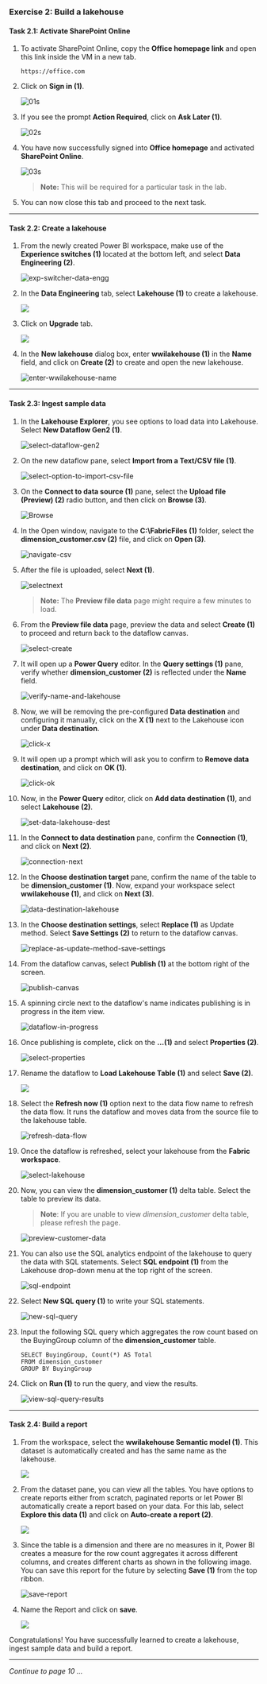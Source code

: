 ### Exercise 2: Build a lakehouse

#### Task 2.1: Activate SharePoint Online

1. To activate SharePoint Online, copy the **Office homepage link** and open this link inside the VM in a new tab.

   ```
   https://office.com
   ```

2. Click on **Sign in (1)**.

   ![01s](https://github.com/CloudLabsAI-Azure/MIDP-Lab-With-Microsoft-Fabric/blob/dev/media/09/01s.png?raw=true)

3. If you see the prompt **Action Required**, click on **Ask Later (1)**.

   ![02s](https://github.com/CloudLabsAI-Azure/MIDP-Lab-With-Microsoft-Fabric/blob/dev/media/09/02s.png?raw=true)

4. You have now successfully signed into **Office homepage** and activated **SharePoint Online**.

   ![03s](https://github.com/CloudLabsAI-Azure/MIDP-Lab-With-Microsoft-Fabric/blob/dev/media/09/03s.png?raw=true)

   >**Note:** This will be required for a particular task in the lab.

5. You can now close this tab and proceed to the next task.

----

#### Task 2.2: Create a lakehouse

1. From the newly created Power BI workspace, make use of the **Experience switches (1)** located at the bottom left, and select **Data Engineering (2)**.

   ![exp-switcher-data-engg](https://github.com/CloudLabsAI-Azure/MIDP-Lab-With-Microsoft-Fabric/blob/dev/media/09/01.png?raw=true)

2. In the **Data Engineering** tab, select **Lakehouse (1)** to create a lakehouse.

   ![](../media/Fabric7.png)

3. Click on **Upgrade** tab.

   ![](../media/lakehouse-exercise2-upgrade.png) 

4. In the **New lakehouse** dialog box, enter **wwilakehouse (1)** in the **Name** field, and click on **Create (2)** to create and open the new lakehouse.

   ![enter-wwilakehouse-name](https://github.com/CloudLabsAI-Azure/MIDP-Lab-With-Microsoft-Fabric/blob/dev/media/09/03.png?raw=true)

----

#### Task 2.3: Ingest sample data

1. In the **Lakehouse Explorer**, you see options to load data into Lakehouse. Select **New Dataflow Gen2 (1)**.

   ![select-dataflow-gen2](https://github.com/CloudLabsAI-Azure/MIDP-Lab-With-Microsoft-Fabric/blob/dev/media/09/04.png?raw=true)

2. On the new dataflow pane, select **Import from a Text/CSV file (1)**.

   ![select-option-to-import-csv-file](https://github.com/CloudLabsAI-Azure/MIDP-Lab-With-Microsoft-Fabric/blob/dev/media/09/05.png?raw=true)

3. On the **Connect to data source (1)** pane, select the **Upload file (Preview) (2)** radio button, and then click on **Browse (3)**.

   ![Browse](https://github.com/CloudLabsAI-Azure/MIDP-Lab-With-Microsoft-Fabric/blob/dev/media/09/06.png?raw=true)

4. In the Open window, navigate to the **C:\FabricFiles (1)** folder, select the **dimension_customer.csv (2)** file, and click on **Open (3)**.

   ![navigate-csv](../media/09/07.png)  

5. After the file is uploaded, select **Next (1)**.

   ![selectnext](https://github.com/CloudLabsAI-Azure/MIDP-Lab-With-Microsoft-Fabric/blob/dev/media/09/08.png?raw=true)

   >**Note:** The **Preview file data** page might require a few minutes to load.

6. From the **Preview file data** page, preview the data and select **Create (1)** to proceed and return back to the dataflow canvas.
   
   ![select-create](https://github.com/CloudLabsAI-Azure/MIDP-Lab-With-Microsoft-Fabric/blob/dev/media/09/09.png?raw=true)

7. It will open up a **Power Query** editor. In the **Query settings (1)** pane, verify whether **dimension_customer (2)** is reflected under the **Name** field. 

   ![verify-name-and-lakehouse](https://github.com/CloudLabsAI-Azure/MIDP-Lab-With-Microsoft-Fabric/blob/dev/media/09/10.png?raw=true)

8. Now, we will be removing the pre-configured **Data destination** and configuring it manually, click on the **X (1)** next to the Lakehouse icon under **Data destination**.

   ![click-x](https://github.com/CloudLabsAI-Azure/MIDP-Lab-With-Microsoft-Fabric/blob/dev/media/09/11.png?raw=true)

9. It will open up a prompt which will ask you to  confirm to **Remove data destination**, and click on **OK (1)**.

   ![click-ok](https://github.com/CloudLabsAI-Azure/MIDP-Lab-With-Microsoft-Fabric/blob/dev/media/09/12.png?raw=true)
   
10. Now, in the **Power Query** editor, click on **Add data destination (1)**, and select **Lakehouse (2)**.

    ![set-data-lakehouse-dest](https://github.com/CloudLabsAI-Azure/MIDP-Lab-With-Microsoft-Fabric/blob/dev/media/09/13.png?raw=true)

11. In the **Connect to data destination** pane, confirm the **Connection (1)**, and click on **Next (2)**.

    ![connection-next](https://github.com/CloudLabsAI-Azure/MIDP-Lab-With-Microsoft-Fabric/blob/dev/media/09/14.png?raw=true)

12. In the **Choose destination target** pane, confirm the name of the table to be **dimension_customer (1)**. Now, expand your workspace select **wwilakehouse (1)**, and click on **Next (3)**.

    ![data-destination-lakehouse](../media/lakehouse-exercise2-destinationtarget.png) 

14. In the **Choose destination settings**, select **Replace (1)** as Update method. Select **Save Settings (2)** to return to the dataflow canvas.

    ![replace-as-update-method-save-settings](https://github.com/CloudLabsAI-Azure/MIDP-Lab-With-Microsoft-Fabric/blob/dev/media/09/16.png?raw=true)

15. From the dataflow canvas, select **Publish (1)** at the bottom right of the screen.

    ![publish-canvas](https://github.com/CloudLabsAI-Azure/MIDP-Lab-With-Microsoft-Fabric/blob/dev/media/09/17.png?raw=true)

16. A spinning circle next to the dataflow's name indicates publishing is in progress in the item view.

    ![dataflow-in-progress](https://github.com/CloudLabsAI-Azure/MIDP-Lab-With-Microsoft-Fabric/blob/dev/media/09/18.png?raw=true)

17. Once publishing is complete, click on the **...(1)** and select **Properties (2)**.

    ![select-properties](https://github.com/CloudLabsAI-Azure/MIDP-Lab-With-Microsoft-Fabric/blob/dev/media/09/19.png?raw=true)

18. Rename the dataflow to **Load Lakehouse Table (1)** and select **Save (2)**.

    ![](../media/09/E2(2)-T2.3-S17.png)

19. Select the **Refresh now (1)** option next to the data flow name to refresh the data flow. It runs the dataflow and moves data from the source file to the lakehouse table.

    ![refresh-data-flow](https://github.com/CloudLabsAI-Azure/MIDP-Lab-With-Microsoft-Fabric/blob/dev/media/09/21.png?raw=true)

20.  Once the dataflow is refreshed, select your lakehouse from the **Fabric workspace**.

     ![select-lakehouse](https://github.com/CloudLabsAI-Azure/MIDP-Lab-With-Microsoft-Fabric/blob/dev/media/09/22.png?raw=true)

21. Now, you can view the **dimension_customer (1)** delta table. Select the table to preview its data.

     >**Note**: If you are unable to view _dimension_customer_ delta table, please refresh the page.

     ![preview-customer-data](https://github.com/CloudLabsAI-Azure/MIDP-Lab-With-Microsoft-Fabric/blob/dev/media/09/23.png?raw=true)

23. You can also use the SQL analytics endpoint of the lakehouse to query the data with SQL statements. Select **SQL endpoint (1)** from the Lakehouse drop-down menu at the top right of the screen.

    ![sql-endpoint](../media/lakehouse-exercise2-endpoint.png)  

24. Select **New SQL query (1)** to write your SQL statements.

    ![new-sql-query](https://github.com/CloudLabsAI-Azure/MIDP-Lab-With-Microsoft-Fabric/blob/dev/media/09/25.png?raw=true)

25. Input the following SQL query which aggregates the row count based on the BuyingGroup column of the **dimension_customer** table.

    ```
    SELECT BuyingGroup, Count(*) AS Total
    FROM dimension_customer
    GROUP BY BuyingGroup
    ```

26. Click on **Run (1)** to run the query, and view the results.

    ![view-sql-query-results](https://github.com/CloudLabsAI-Azure/MIDP-Lab-With-Microsoft-Fabric/blob/dev/media/09/26.png?raw=true)

----

#### Task 2.4: Build a report

1. From the workspace, select the **wwilakehouse Semantic model (1)**. This dataset is automatically created and has the same name as the lakehouse.

   ![](../media/Fabric8.png)

2. From the dataset pane, you can view all the tables. You have options to create reports either from scratch, paginated reports or let Power BI automatically create a report based on your data. For this lab, select **Explore this data (1)** and click on **Auto-create a report (2)**.

   ![](../media/Fabric9.png)

3. Since the table is a dimension and there are no measures in it, Power BI creates a measure for the row count aggregates it across different columns, and creates different charts as shown in the following image. You can save this report for the future by selecting **Save (1)** from the top ribbon.

   ![save-report](https://github.com/CloudLabsAI-Azure/MIDP-Lab-With-Microsoft-Fabric/blob/dev/media/09/29.png?raw=true)

4. Name the Report and click on **save**.

   ![](../media/lakehouse-exercise2-Report.png)

Congratulations! You have successfully learned to create a lakehouse, ingest sample data and build a report.

----

*Continue to page 10 ...*
